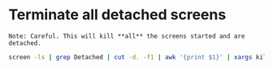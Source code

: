 # Terminate all detached screens

	Note: Careful. This will kill **all** the screens started and are detached.

```bash
screen -ls | grep Detached | cut -d. -f1 | awk '{print $1}' | xargs kill
```